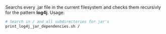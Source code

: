 Searchs every .jar file in the current filesystem and checks them recursivly for the pattern **log4j**.
Usage:

```bash
# Search in / and all subdirectories for jar's
print_log4j_jar_dependencies.sh / 
```
